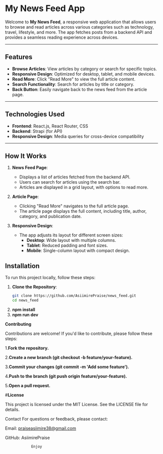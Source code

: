 # My News Feed App

Welcome to **My News Feed**, a responsive web application that allows users to browse and read articles across various categories such as technology, travel, lifestyle, and more. The app fetches posts from a backend API and provides a seamless reading experience across devices.

---

## Features

- **Browse Articles**: View articles by category or search for specific topics.
- **Responsive Design**: Optimized for desktop, tablet, and mobile devices.
- **Read More**: Click "Read More" to view the full article content.
- **Search Functionality**: Search for articles by title or category.
- **Back Button**: Easily navigate back to the news feed from the article page.

---

## Technologies Used

- **Frontend**: React.js, React Router, CSS
- **Backend**: Strapi (for API)
- **Responsive Design**: Media queries for cross-device compatibility

---

## How It Works

1. **News Feed Page**:
   - Displays a list of articles fetched from the backend API.
   - Users can search for articles using the search bar.
   - Articles are displayed in a grid layout, with options to read more.

2. **Article Page**:
   - Clicking "Read More" navigates to the full article page.
   - The article page displays the full content, including title, author, category, and publication date.

3. **Responsive Design**:
   - The app adjusts its layout for different screen sizes:
     - **Desktop**: Wide layout with multiple columns.
     - **Tablet**: Reduced padding and font sizes.
     - **Mobile**: Single-column layout with compact design.

## Installation

To run this project locally, follow these steps:

1. **Clone the Repository**:
   ```bash
   git clone https://github.com/AsiimirePraise/news_feed.git
   cd news_feed
2. **npm install**
3. **npm run dev**
   

   

**Contributing**


Contributions are welcome! If you'd like to contribute, please follow these steps:

1.**Fork the repository.**

2.**Create a new branch (git checkout -b feature/your-feature).**

3.**Commit your changes (git commit -m 'Add some feature').**

4.**Push to the branch (git push origin feature/your-feature).**

5.**Open a pull request.**

#**License**

This project is licensed under the MIT License. See the LICENSE file for details.

Contact
For questions or feedback, please contact:

Email: praiseasiimire38@gmail.com

GitHub: AsiimirePraise

                Enjoy
